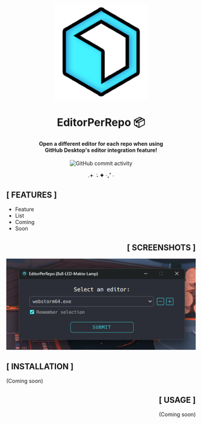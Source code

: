 <div width="100%" align="center">
<img alt="EPR Icon" height="250" src="media/epr-icon.png"/>
<h1>EditorPerRepo 📦</h1>

<h4>Open a different editor for each repo when using<br>GitHub Desktop's editor integration feature!</h4>

![GitHub commit activity](https://img.shields.io/github/commit-activity/m/rynstwrt/https%3A%2F%2Fwww.github.com%2Frynstwrt%2FEditorPerRepo)

.𖥔 ݁ ˖ ✦ ‧₊˚ ⋅
</div>



## [ FEATURES ]
- Feature
- List
- Coming
- Soon



<div align="right">

## [ SCREENSHOTS ]
![EPR editor select menu screenshot](media/screenshot1.png)

</div>



## [ INSTALLATION ]
(Coming soon)



<div align="right">

## [ USAGE ]
(Coming soon)
</div>